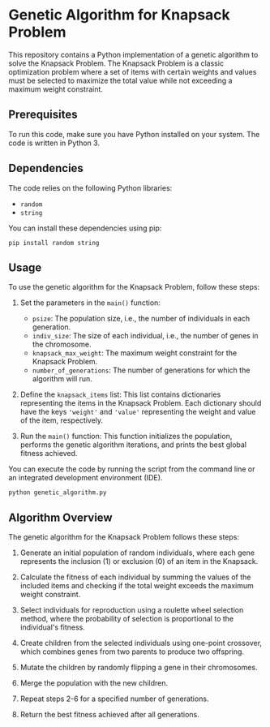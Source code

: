# Genetic Algorithm for Knapsack Problem

This repository contains a Python implementation of a genetic algorithm to solve the Knapsack Problem. The Knapsack Problem is a classic optimization problem where a set of items with certain weights and values must be selected to maximize the total value while not exceeding a maximum weight constraint.

## Prerequisites

To run this code, make sure you have Python installed on your system. The code is written in Python 3.

## Dependencies

The code relies on the following Python libraries:
- `random`
- `string`

You can install these dependencies using pip:

```
pip install random string
```

## Usage

To use the genetic algorithm for the Knapsack Problem, follow these steps:

1. Set the parameters in the `main()` function:
   - `psize`: The population size, i.e., the number of individuals in each generation.
   - `indiv_size`: The size of each individual, i.e., the number of genes in the chromosome.
   - `knapsack_max_weight`: The maximum weight constraint for the Knapsack Problem.
   - `number_of_generations`: The number of generations for which the algorithm will run.

2. Define the `knapsack_items` list: This list contains dictionaries representing the items in the Knapsack Problem. Each dictionary should have the keys `'weight'` and `'value'` representing the weight and value of the item, respectively.

3. Run the `main()` function: This function initializes the population, performs the genetic algorithm iterations, and prints the best global fitness achieved.

You can execute the code by running the script from the command line or an integrated development environment (IDE).

```
python genetic_algorithm.py
```

## Algorithm Overview

The genetic algorithm for the Knapsack Problem follows these steps:

1. Generate an initial population of random individuals, where each gene represents the inclusion (1) or exclusion (0) of an item in the Knapsack.

2. Calculate the fitness of each individual by summing the values of the included items and checking if the total weight exceeds the maximum weight constraint.

3. Select individuals for reproduction using a roulette wheel selection method, where the probability of selection is proportional to the individual's fitness.

4. Create children from the selected individuals using one-point crossover, which combines genes from two parents to produce two offspring.

5. Mutate the children by randomly flipping a gene in their chromosomes.

6. Merge the population with the new children.

7. Repeat steps 2-6 for a specified number of generations.

8. Return the best fitness achieved after all generations.


